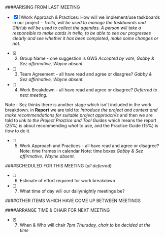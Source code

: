 ####ARISING FROM LAST MEETING

- [x] 1)Work Approach & Practices: 
	How will we implement/use taskboards in our project - _Trello, will be used to manage the taskboards and GitHub will be used to collect the agendas.
A person will take a responsible to make cards in trello, to be able to see our progresses clearly and see whether it has been completed, make some changes or not._

- [x] 2) Group Name - one suggestion is GWS _Accepted by vote, Gabby & Sez affirmative, Wayne absent._

- [ ] 3) Team Agreement - all have read and agree or disagree? _Gabby & Sez affirmative, Wayne absent._

- [ ] 4) Work Breakdown - all have read and agree or disagree? _Deferred to next meeting._

Note - Sez thinks there is another stage which isn't included in the work breakdown. in **Report** we are told to: _Introduce the project and context and make recommendations for suitable project approach/s_ and then we are told to _link to the Project Practice and Tool Guides_ which means the report (25%) is about recommending _what_ to use, and the Practice Guide (15%) is _how_ to do it.

- [ ] 5) Work Approach and Practices - all have read and agree or disagree?
	Note: time frames in calendar
	Note: time boxes
 _Gabby & Sez affirmative, Wayne absent._

####SCHEDULED FOR THIS MEETING (_all deferred_)
- [ ] 6) Estimate of effort required for work breakdown
- [ ] 7) What time of day will our daily/nightly meetings be?


####OTHER ITEMS WHICH HAVE COME UP BETWEEN MEETINGS


####ARRANGE TIME & CHAIR FOR NEXT MEETING
- [x] 7) When & Who will chair _7pm Thursday, chair to be decided at the time_
